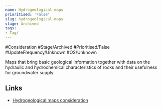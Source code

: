 ```yaml
---
name: Hydrogeological maps
prioritised: 'False'
slug: hydrogeological-maps
stage: Archived
tags:
- Tag/
---
```


#Consideration #Stage/Archived #Prioritised/False #UpdateFrequency/Unknown #OS/Unknown

Maps that bring basic geological information together with data on the hydraulic and hydrochemical characteristics of rocks and their usefulness for groundwater supply

## Links

* [Hydrogeological maps consideration](https://design.planning.data.gov.uk/planning-consideration/hydrogeological-maps)